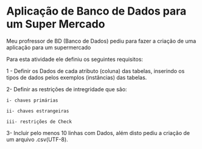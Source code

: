 # Aplicação de Banco de Dados para um Super Mercado
 Meu profressor de BD (Banco de Dados) pediu para fazer a criação de uma aplicação para um supermercado

Para esta atividade ele definiu os seguintes requisitos:

1 - Definir os Dados de cada atributo (coluna) das tabelas, inserindo os tipos de dados pelos exemplos (instâncias) das tabelas.

2- Definir as restrições de intregridade que são:
    
    i- chaves primárias
    
    ii- chaves estrangeiras
   
    iii- restrições de Check

3- Incluir pelo menos 10 linhas com Dados, além disto pediu a criação de um arquivo .csv(UTF-8).
